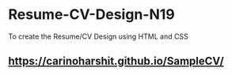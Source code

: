 # Resume-CV-Design-N19
To create the Resume/CV Design using HTML and CSS
## https://carinoharshit.github.io/SampleCV/
